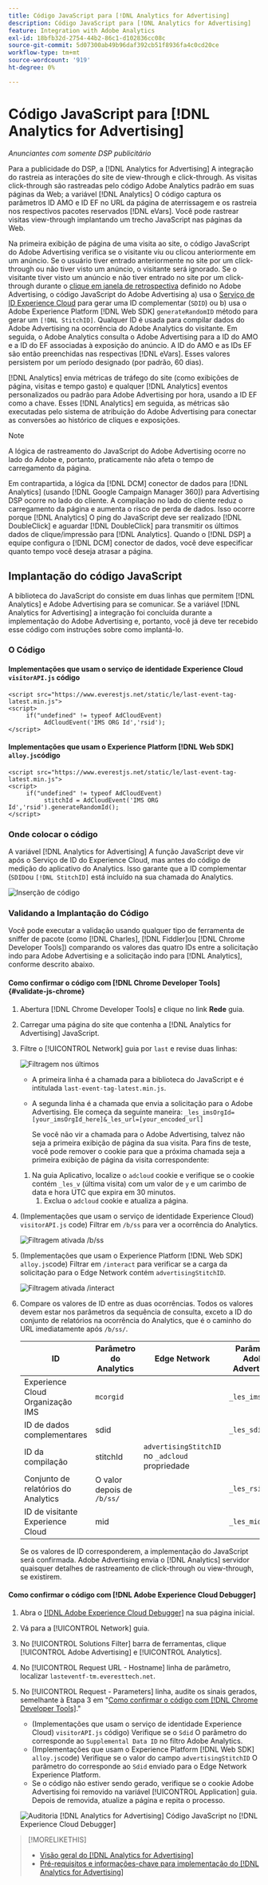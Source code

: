 ```yaml
---
title: Código JavaScript para [!DNL Analytics for Advertising]
description: Código JavaScript para [!DNL Analytics for Advertising]
feature: Integration with Adobe Analytics
exl-id: 18bfb32d-2754-44b2-86c1-d102836cc08c
source-git-commit: 5d07300ab49b96daf392cb51f8936fa4c0cd20ce
workflow-type: tm+mt
source-wordcount: '919'
ht-degree: 0%

---
```


# Código JavaScript para [!DNL Analytics for Advertising]

*Anunciantes com somente DSP publicitário*

Para a publicidade do DSP, a [!DNL Analytics for Advertising] A integração do rastreia as interações do site de view-through e click-through. As visitas click-through são rastreadas pelo código Adobe Analytics padrão em suas páginas da Web; a variável [!DNL Analytics] O código captura os parâmetros ID AMO e ID EF no URL da página de aterrissagem e os rastreia nos respectivos pacotes reservados [!DNL eVars]. Você pode rastrear visitas view-through implantando um trecho JavaScript nas páginas da Web.

Na primeira exibição de página de uma visita ao site, o código JavaScript do Adobe Advertising verifica se o visitante viu ou clicou anteriormente em um anúncio. Se o usuário tiver entrado anteriormente no site por um click-through ou não tiver visto um anúncio, o visitante será ignorado. Se o visitante tiver visto um anúncio e não tiver entrado no site por um click-through durante o [clique em janela de retrospectiva](/help/integrations/analytics/prerequisites.md#lookback-a4adc) definido no Adobe Advertising, o código JavaScript do Adobe Advertising a) usa o [Serviço de ID Experience Cloud](https://experienceleague.adobe.com/docs/id-service/using/home.html) para gerar uma ID complementar (`SDID`) ou b) usa o Adobe Experience Platform [!DNL Web SDK] `generateRandomID` método para gerar um `[!DNL StitchID]`. Qualquer ID é usada para compilar dados do Adobe Advertising na ocorrência do Adobe Analytics do visitante. Em seguida, o Adobe Analytics consulta o Adobe Advertising para a ID do AMO e a ID do EF associadas à exposição do anúncio. A ID do AMO e as IDs EF são então preenchidas nas respectivas [!DNL eVars]. Esses valores persistem por um período designado (por padrão, 60 dias).

[!DNL Analytics] envia métricas de tráfego do site (como exibições de página, visitas e tempo gasto) e qualquer [!DNL Analytics] eventos personalizados ou padrão para Adobe Advertising por hora, usando a ID EF como a chave. Esses [!DNL Analytics] em seguida, as métricas são executadas pelo sistema de atribuição do Adobe Advertising para conectar as conversões ao histórico de cliques e exposições.

>[!NOTE]
>
>A lógica de rastreamento do JavaScript do Adobe Advertising ocorre no lado do Adobe e, portanto, praticamente não afeta o tempo de carregamento da página.
>
>Em contrapartida, a lógica da [!DNL DCM] conector de dados para [!DNL Analytics] (usando [!DNL Google Campaign Manager 360]) para Advertising DSP ocorre no lado do cliente. A compilação no lado do cliente reduz o carregamento da página e aumenta o risco de perda de dados. Isso ocorre porque [!DNL Analytics] O ping do JavaScript deve ser realizado [!DNL DoubleClick] e aguardar [!DNL DoubleClick] para transmitir os últimos dados de clique/impressão para [!DNL Analytics]. Quando o [!DNL DSP] a equipe configura o [!DNL DCM] conector de dados, você deve especificar quanto tempo você deseja atrasar a página.

<!--
## Deploying the JavaScript Code

All users must deploy the standard JavaScript code.

Users who want to convert first-party segments from their customer data platforms to [!DNL RampIDs] or [!DNL ID5] IDs [!!!!VERIFY that it's not needed for importing segments directly from LiveRamp] must also deploy ID partner-specific JavaScript code to match conversions to view-throughs.

### The Standard Code

The standard JavaScript library consists of two lines that allow [!DNL Analytics] and Adobe Advertising to communicate with each other. If the [!DNL Analytics for Advertising] integration was completed during the Adobe Advertising implementation, then you should have already received this code with instructions on how to deploy it.

#### Implementations that use the Experience Cloud Identity Service `visitorAPI.js` code

```
<script src="https://www.everestjs.net/static/le/last-event-tag-latest.min.js">
<script>
     if("undefined" != typeof AdCloudEvent) 
          AdCloudEvent('IMS ORG Id','rsid');
</script>
```

#### Implementations that use the Experience Platform [!DNL Web SDK] `alloy.js`code

### Additional Code to Import First-Party Segments to [!DNL RampIDs] and [!DNL ID5] IDs

   * For [!DNL RampIDs], Contact your Adobe Account Team, who will give you instructions to register for a [!DNL LiveRamp] [!DNL LaunchPad] tag. Registration is free, but you must sign an agreement. Once you register, your Adobe Account Team will generate and provide a unique tag for your organization to implement on your webpages.

    [MAYBE PUT THIS BELOW] Place the [!DNL LaunchPad] tag on every page of your website, preferably as the first script within the page head tags but as high within the page head tags as possible.

   * For [!DNL ID5] IDs: Contact your Adobe Account Team, who will give you instructions to register for the tag with ID5. Registration is free, but you must sign an agreement. Once you register, a member of ID5’s technical team will provide a unique tag for your organization to implement on your webpages.
-->

## Implantação do código JavaScript

A biblioteca do JavaScript do consiste em duas linhas que permitem [!DNL Analytics] e Adobe Advertising para se comunicar. Se a variável [!DNL Analytics for Advertising] a integração foi concluída durante a implementação do Adobe Advertising e, portanto, você já deve ter recebido esse código com instruções sobre como implantá-lo.

### O Código

#### Implementações que usam o serviço de identidade Experience Cloud `visitorAPI.js` código

```
<script src="https://www.everestjs.net/static/le/last-event-tag-latest.min.js">
<script>
     if("undefined" != typeof AdCloudEvent) 
          AdCloudEvent('IMS ORG Id','rsid');
</script>
```

#### Implementações que usam o Experience Platform [!DNL Web SDK] `alloy.js`código

```
<script src="https://www.everestjs.net/static/le/last-event-tag-latest.min.js">
<script>
     if("undefined" != typeof AdCloudEvent) 
          stitchId = AdCloudEvent('IMS ORG Id','rsid').generateRandomId();
</script>
```

### Onde colocar o código

A variável [!DNL Analytics for Advertising] A função JavaScript deve vir após o Serviço de ID do Experience Cloud, mas antes do código de medição do aplicativo do Analytics. Isso garante que a ID complementar (`SDID`ou `[!DNL StitchID]` está incluído na sua chamada do Analytics.

![Inserção de código](/help/integrations/assets/a4adc-code-placement.png)

### Validando a Implantação do Código

Você pode executar a validação usando qualquer tipo de ferramenta de sniffer de pacote (como [!DNL Charles], [!DNL Fiddler]ou [!DNL Chrome Developer Tools]) comparando os valores das quatro IDs entre a solicitação indo para Adobe Advertising e a solicitação indo para [!DNL Analytics], conforme descrito abaixo.

#### Como confirmar o código com [!DNL Chrome Developer Tools] {#validate-js-chrome}

1. Abertura [!DNL Chrome Developer Tools] e clique no link **Rede** guia.

1. Carregar uma página do site que contenha a [!DNL Analytics for Advertising] JavaScript.

1. Filtre o [!UICONTROL Network] guia por `last` e revise duas linhas:

   ![Filtragem nos últimos](/help/integrations/assets/a4adc-code-validation-filter-last.png)

   * A primeira linha é a chamada para a biblioteca do JavaScript e é intitulada `last-event-tag-latest.min.js`.
   * A segunda linha é a chamada que envia a solicitação para o Adobe Advertising. Ele começa da seguinte maneira: `_les_imsOrgId=[your_imsOrgId_here]&_les_url=[your_encoded_url]`

     Se você não vir a chamada para o Adobe Advertising, talvez não seja a primeira exibição de página da sua visita. Para fins de teste, você pode remover o cookie para que a próxima chamada seja a primeira exibição de página da visita correspondente:

   1. Na guia Aplicativo, localize o `adcloud` cookie e verifique se o cookie contém `_les_v` (última visita) com um valor de `y` e um carimbo de data e hora UTC que expira em 30 minutos.
      1. Exclua o `adcloud` cookie e atualiza a página.

1. (Implementações que usam o serviço de identidade Experience Cloud) `visitorAPI.js` code) Filtrar em `/b/ss` para ver a ocorrência do Analytics.

   ![Filtragem ativada `/b/ss`](/help/integrations/assets/a4adc-code-validation-filter-bss.png)

1. (Implementações que usam o Experience Platform [!DNL Web SDK] `alloy.js`code) Filtrar em `/interact` para verificar se a carga da solicitação para o Edge Network contém `advertisingStitchID`.

   ![Filtragem ativada `/interact`](/help/integrations/assets/a4adc-code-validation-filter-interact.png)

1. Compare os valores de ID entre as duas ocorrências. Todos os valores devem estar nos parâmetros da sequência de consulta, exceto a ID do conjunto de relatórios na ocorrência do Analytics, que é o caminho do URL imediatamente após `/b/ss/`.

   | ID | Parâmetro do Analytics | Edge Network | Parâmetro Adobe Advertising |
   | --- | --- | --- | --- |
   | Experience Cloud Organização IMS | `mcorgid` |  | `_les_imsOrgid` |
   | ID de dados complementares | sdid |  | `_les_sdid` |
   | ID da compilação | stitchId | `advertisingStitchID` no `_adcloud` propriedade |  |
   | Conjunto de relatórios do Analytics | O valor depois de `/b/ss/` | | `_les_rsid` |
   | ID de visitante Experience Cloud | mid |  | `_les_mid` |

   Se os valores de ID corresponderem, a implementação do JavaScript será confirmada. Adobe Advertising envia o [!DNL Analytics] servidor quaisquer detalhes de rastreamento de click-through ou view-through, se existirem.

#### Como confirmar o código com [!DNL Adobe Experience Cloud Debugger]

1. Abra o [[!DNL Adobe Experience Cloud Debugger]](https://experienceleague.adobe.com/docs/debugger/using-v2/summary.html) na sua página inicial.
1. Vá para a [!UICONTROL Network] guia.
1. No [!UICONTROL Solutions Filter] barra de ferramentas, clique [!UICONTROL Adobe Advertising] e [!UICONTROL Analytics].
1. No [!UICONTROL Request URL - Hostname] linha de parâmetro, localizar `lasteventf-tm.everesttech.net`.
1. No [!UICONTROL Request - Parameters] linha, audite os sinais gerados, semelhante à Etapa 3 em &quot;[Como confirmar o código com [!DNL Chrome Developer Tools]](#validate-js-chrome).&quot;
   * (Implementações que usam o serviço de identidade Experience Cloud) `visitorAPI.js` código) Verifique se o `Sdid` O parâmetro do corresponde ao `Supplemental Data ID` no filtro Adobe Analytics.
   * (Implementações que usam o Experience Platform [!DNL Web SDK] `alloy.js`code) Verifique se o valor do campo `advertisingStitchID` O parâmetro do corresponde ao `Sdid` enviado para o Edge Network Experience Platform.
   * Se o código não estiver sendo gerado, verifique se o cookie Adobe Advertising foi removido na variável [!UICONTROL Application] guia. Depois de removida, atualize a página e repita o processo.

   ![Auditoria [!DNL Analytics for Advertising] Código JavaScript no [!DNL Experience Cloud Debugger]](/help/integrations/assets/a4adc-js-audit-debugger.png)

>[!MORELIKETHIS]
>
>* [Visão geral do [!DNL Analytics for Advertising]](overview.md)
>* [Pré-requisitos e informações-chave para implementação do [!DNL Analytics for Advertising]](prerequisites.md)
